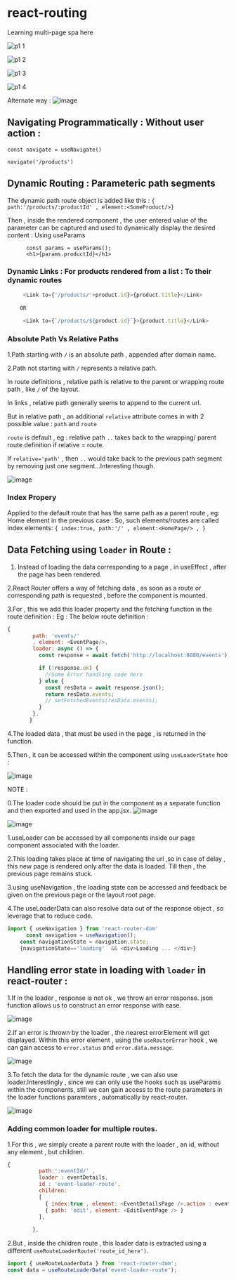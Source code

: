# react-routing
Learning multi-page spa here

![p1 1](https://user-images.githubusercontent.com/78524327/214622317-94dfad86-b747-4ba1-8707-ff46970f4cd5.png)

![p1 2](https://user-images.githubusercontent.com/78524327/214622207-cff8bffd-f572-4906-89c6-3c11d45af3c2.png)

![p1 3](https://user-images.githubusercontent.com/78524327/214622168-cdce79af-06e3-45a7-8363-119de283126e.png)

![p1 4](https://user-images.githubusercontent.com/78524327/214622068-91096348-76e9-4d6b-9d9f-d1c570414ab4.png)

Alternate way : 
![image](https://user-images.githubusercontent.com/78524327/214656274-214f28e4-8051-40fc-b7d3-0b1b64cb8388.png)


## Navigating Programmatically : Without user action : 

`const navigate = useNavigate()`

`navigate('/products')`

## Dynamic Routing : Parameteric path segments

The dynamic path route object is added like this : 
```{ path:'/products/:productId' , element:<SomeProduct/>}```

Then , inside the rendered component , the user entered value of the parameter can be captured and used to dynamically display
the desired content : Using useParams
```
      const params = useParams();
      <h1>{params.productId}</h1>
```
### Dynamic Links : For products rendered from a list : To their dynamic routes

```javascript
     <Link to={'/products/'+product.id}>{product.title}</Link>
    
    OR
     
     <Link to={`/products/${product.id}`}>{product.title}</Link>
```

### Absolute Path Vs Relative Paths
1.Path starting with `/` is an absolute path , appended after domain name.

2.Path not starting with `/` represents a relative path.

In route definitions , relative path is relative to the parent or wrapping route path , like `/` of the layout.

In links , relative path generally seems to append to the current url.

But in relative path , an additional `relative` attribute comes in with 2 possible value : `path` and `route`

`route` is default , eg :  relative path `..` takes back to the wrapping/ parent route definition if relative = route.

If `relative='path'` , then `..` would take back to the previous path segment by removing just one segment...Interesting though.

![image](https://user-images.githubusercontent.com/78524327/214681975-58bcccda-6b63-43c1-a039-f9b32020dabf.png)

### Index Propery
 Applied to the default route that has the same path as a parent route , eg: Home element in the previous case :
 So, such elements/routes are called index elements:
 `{ index:true, path:'/' , element:<HomePage/> , }`
 
 ## Data Fetching using `loader` in Route : 
 
1. Instead of loading the data corresponding to a page , in useEffect , after the page has been rendered.

2.React Router offers a way of fetching data , as soon as a route or corresponding path is requested , before the component is mounted.

3.For , this we add this loader property and the fetching function in the route definition : Eg : The below route definition :
```javascript
{
        path: 'events/'
        , element: <EventPage/>,
        loader: async () => {
          const response = await fetch('http://localhost:8080/events');

          if (!response.ok) {
            //Some Error handling code here
          } else {
            const resData = await response.json();
            return resData.events;
            // setFetchedEvents(resData.events);
          }
        },
       }
```
4.The loaded data , that must be used in the page , is returned in the function.

5.Then , it can be accessed within the component using `useLoaderState` hoo :

![image](https://user-images.githubusercontent.com/78524327/214911960-7b5bd8a4-883e-41a9-a7fb-c3f2ac0926cf.png)

NOTE : 

0.The loader code should be put in the component as a separate function and then exported and used in the app.jsx.
![image](https://user-images.githubusercontent.com/78524327/214924766-889a593c-baab-4b20-9a93-14f6e4c56cc7.png)

![image](https://user-images.githubusercontent.com/78524327/214928593-eca01165-3c0d-488e-a953-9abfc154ba50.png)

1.useLoader can be accessed by all components inside our page component associated with the loader.

2.This loading takes place at time of navigating the url ,so in case of delay , this new page is rendered only after the data is loaded.
Till then , the previous page remains stuck.

3.using useNavigation , the loading state can be accessed and feedback be given on the previous page or the layout root page.

4.The useLoaderData can also resolve data out of the response object , so leverage that to reduce code.



```javascript
import { useNavigation } from 'react-router-dom'
      const navigation = useNavigation();
    const navigationState = navigation.state;
    {navigationState=='loading'  && <div>Loading ... </div>}
```

## Handling error state in loading with `loader` in react-router : 

1.If in the loader , response is not ok , we throw an error response.
json function allows us to construct an error response with ease.

![image](https://user-images.githubusercontent.com/78524327/215184979-69eae0d8-b1bd-4e37-9815-9be1e9421e3e.png)


2.If an error is thrown by the loader , the nearest errorElement will get displayed.
Within this error element , using the `useRouterError` hook , we can gain access to `error.status` and `error.data.message`.

![image](https://user-images.githubusercontent.com/78524327/215185216-3806f151-b9b6-4264-bebe-8419df8551a6.png)


3.To fetch the data for the dynamic route , we can also use loader.Interestingly , since we can only use the hooks such as useParams within the components,
still we can gain access to the route parameters in the loader functions paramters , automatically by react-router.

![image](https://user-images.githubusercontent.com/78524327/215185439-5489b06b-9010-4f16-ab8b-efc6b116d15e.png)

### Adding common loader for multiple routes.

1.For this , we simply create a parent route with the loader  , an id, without any element  , but children.

```javascript
{
          path:':eventId/' ,
          loader : eventDetails,
          id : 'event-loader-route',
          children:
          [
            { index:true , element: <EventDetailsPage />,action : eventDeleteAction },
            { path: 'edit', element: <EditEventPage /> }
          ],
          
        },
```

2.But , inside the children route , this loader data is extracted using a different `useRouteLoaderRoute('route_id_here')`.

```javascript
import { useRouteLoaderData } from 'react-router-dom';
const data = useRouteLoaderData('event-loader-route');
```









